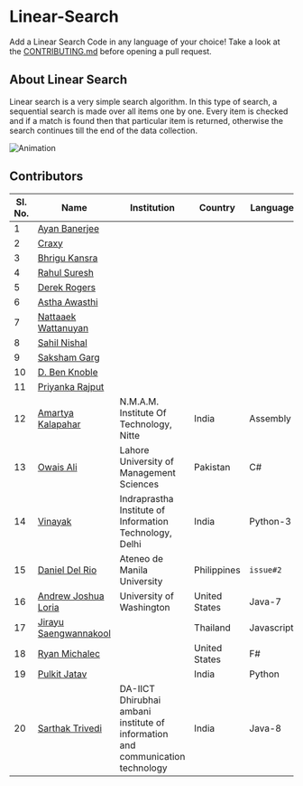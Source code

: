 # Linear-Search
Add a Linear Search Code in any language of your choice! Take a look at the [CONTRIBUTING.md](./CONTRIBUTING.md) before opening a pull request.

## About Linear Search
Linear search is a very simple search algorithm. In this type of search, a sequential search is made over all items one by one. Every item is checked and if a match is found then that particular item is returned, otherwise the search continues till the end of the data collection.

![Animation](https://www.tutorialspoint.com/data_structures_algorithms/images/linear_search.gif)


## Contributors 

|Sl. No.| Name | Institution | Country | Language Added |
| ----- | ---- | ----------- | ------- | -------------- |
|1| [Ayan Banerjee](https://github.com/ayan-b) | | | |
|2| [Craxy](https://github.com/CraxyTM) | | | |
|3| [Bhrigu Kansra](https://github.com/kinetickansra) | | | |
|4| [Rahul Suresh](https://github.com/icy-meteor) | | | |
|5| [Derek Rogers](https://github.com/derek-rogers) | | | |
|6| [Astha Awasthi](https://github.com/asaw4) | | | |
|7| [Nattaaek Wattanuyan](https://github.com/nattaaek) | | | |
|8| [Sahil Nishal](https://github.com/snishal) | | | |
|9| [Saksham Garg](https://github.com/sak6e) | | | |
|10| [D. Ben Knoble](https://github.com/benknoble) | | | |
|11| [Priyanka Rajput](https://github.com/Priyankarajput1) | | | |
|12| [Amartya Kalapahar](https://github.com/amartya-k) | N.M.A.M. Institute Of Technology, Nitte | India | Assembly |
|13| [Owais Ali](https://github.com/owaisalics) |Lahore University of Management Sciences | Pakistan | C# | 
|14| [Vinayak](https://github.com/vinayak42) | Indraprastha Institute of Information Technology, Delhi | India | Python-3 |
|15| [Daniel Del Rio](https://github.com/daniddelrio) | Ateneo de Manila University | Philippines | `issue#2` |
|16| [Andrew Joshua Loria](https://github.com/ajloria) | University of Washington | United States | Java-7 |
|17| [Jirayu Saengwannakool](https://github.com/bankzxcv) || Thailand | Javascript,Golang |
|18| [Ryan Michalec](https://github.com/a3qz) || United States | F# |
|19| [Pulkit Jatav](https://github.com/paradoxpj) | | India | Python |
|20| [Sarthak Trivedi](http://github.com/sarthak-trivedi)| DA-IICT Dhirubhai ambani institute of information and communication technology | India | Java-8 |
